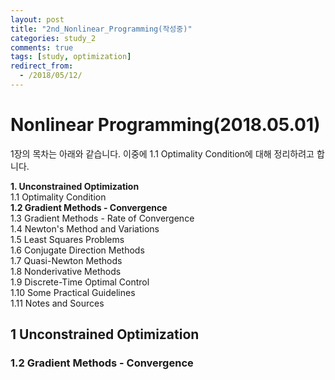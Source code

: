 ```yaml
---
layout: post
title: "2nd_Nonlinear_Programming(작성중)"
categories: study_2
comments: true
tags: [study, optimization]
redirect_from:
  - /2018/05/12/
---
```


# Nonlinear Programming(2018.05.01)

1장의 목차는 아래와 같습니다. 이중에 1.1 Optimality Condition에 대해 정리하려고 합니다.

**1. Unconstrained Optimization**  
1.1 Optimality Condition  
**1.2 Gradient Methods - Convergence**  
1.3 Gradient Methods - Rate of Convergence  
1.4 Newton's Method and Variations  
1.5 Least Squares Problems  
1.6 Conjugate Direction Methods  
1.7 Quasi-Newton Methods  
1.8 Nonderivative Methods  
1.9 Discrete-Time Optimal Control  
1.10 Some Practical Guidelines  
1.11 Notes and Sources  


## 1 Unconstrained Optimization    
### 1.2 Gradient Methods - Convergence  
